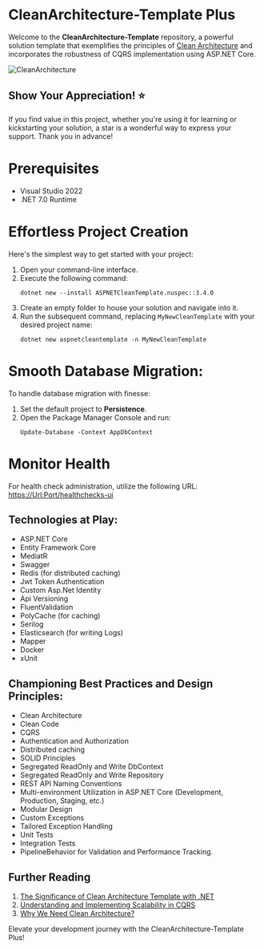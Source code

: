 # CleanArchitecture-Template Plus
Welcome to the **CleanArchitecture-Template** repository, a powerful solution template that exemplifies the principles of [Clean Architecture](https://blog.cleancoder.com/uncle-bob/2012/08/13/the-clean-architecture.html) and incorporates the robustness of CQRS implementation using ASP.NET Core.

![CleanArchitecture](https://user-images.githubusercontent.com/42376112/110762993-a61b1580-8266-11eb-9ac1-438072319971.jpg)

## Show Your Appreciation! ⭐
If you find value in this project, whether you're using it for learning or kickstarting your solution, a star is a wonderful way to express your support. Thank you in advance!

# Prerequisites
- Visual Studio 2022
- .NET 7.0 Runtime

# Effortless Project Creation
Here's the simplest way to get started with your project:

1. Open your command-line interface.
2. Execute the following command:
   ```shell
   dotnet new --install ASPNETCleanTemplate.nuspec::3.4.0
   ```
3. Create an empty folder to house your solution and navigate into it.
4. Run the subsequent command, replacing `MyNewCleanTemplate` with your desired project name:
   ```shell
   dotnet new aspnetcleantemplate -n MyNewCleanTemplate
   ```

# Smooth Database Migration:
To handle database migration with finesse:

1. Set the default project to **Persistence**.
2. Open the Package Manager Console and run:
   ```shell
   Update-Database -Context AppDbContext
   ```

# Monitor Health
For health check administration, utilize the following URL:
[https://Url:Port/healthchecks-ui](https://Url:Port/healthchecks-ui)

## Technologies at Play:

* ASP.NET Core
* Entity Framework Core
* MediatR
* Swagger
* Redis (for distributed caching)
* Jwt Token Authentication
* Custom Asp.Net Identity
* Api Versioning
* FluentValidation
* PolyCache (for caching)
* Serilog
* Elasticsearch (for writing Logs)
* Mapper
* Docker
* xUnit

## Championing Best Practices and Design Principles:

* Clean Architecture
* Clean Code
* CQRS
* Authentication and Authorization
* Distributed caching
* SOLID Principles
* Segregated ReadOnly and Write DbContext
* Segregated ReadOnly and Write Repository
* REST API Naming Conventions
* Multi-environment Utilization in ASP.NET Core (Development, Production, Staging, etc.)
* Modular Design
* Custom Exceptions
* Tailored Exception Handling
* Unit Tests
* Integration Tests
* PipelineBehavior for Validation and Performance Tracking.

## Further Reading
1. [The Significance of Clean Architecture Template with .NET](https://medium.com/@omid-ahmadpour/clean-architecture-template-with-net-and-its-importance-e5b3b97a6e48)
2. [Understanding and Implementing Scalability in CQRS](https://virgool.io/@ahmadpooromid/%D9%85%D9%81%D9%87%D9%88%D9%85-%D9%88-%D9%BE%DB%8C%D8%A7%D8%AF%D9%87-%D8%B3%D8%A7%D8%B2%DB%8C-scalability-%D8%AF%D8%B1-cqrs-peixkgrbdgff)
3. [Why We Need Clean Architecture?](https://www.youtube.com/watch?v=GO61-MiWirk&t=17s)

Elevate your development journey with the CleanArchitecture-Template Plus!
